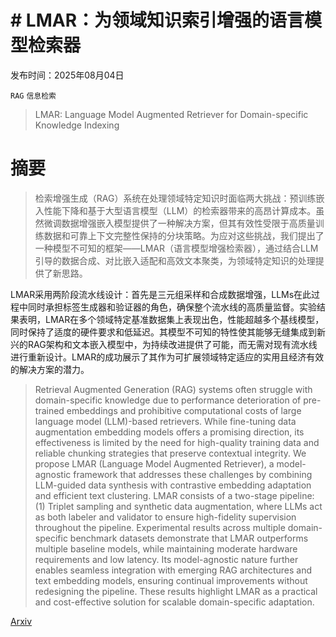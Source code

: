 # # **LMAR：为领域知识索引增强的语言模型检索器**

发布时间：2025年08月04日

`RAG` `信息检索`

> LMAR: Language Model Augmented Retriever for Domain-specific Knowledge Indexing

# 摘要

> 检索增强生成（RAG）系统在处理领域特定知识时面临两大挑战：预训练嵌入性能下降和基于大型语言模型（LLM）的检索器带来的高昂计算成本。虽然微调数据增强嵌入模型提供了一种解决方案，但其有效性受限于高质量训练数据和可靠上下文完整性保持的分块策略。为应对这些挑战，我们提出了一种模型不可知的框架——LMAR（语言模型增强检索器），通过结合LLM引导的数据合成、对比嵌入适配和高效文本聚类，为领域特定知识的处理提供了新思路。

LMAR采用两阶段流水线设计：首先是三元组采样和合成数据增强，LLMs在此过程中同时承担标签生成器和验证器的角色，确保整个流水线的高质量监督。实验结果表明，LMAR在多个领域特定基准数据集上表现出色，性能超越多个基线模型，同时保持了适度的硬件要求和低延迟。其模型不可知的特性使其能够无缝集成到新兴的RAG架构和文本嵌入模型中，为持续改进提供了可能，而无需对现有流水线进行重新设计。LMAR的成功展示了其作为可扩展领域特定适应的实用且经济有效的解决方案的潜力。

> Retrieval Augmented Generation (RAG) systems often struggle with domain-specific knowledge due to performance deterioration of pre-trained embeddings and prohibitive computational costs of large language model (LLM)-based retrievers. While fine-tuning data augmentation embedding models offers a promising direction, its effectiveness is limited by the need for high-quality training data and reliable chunking strategies that preserve contextual integrity. We propose LMAR (Language Model Augmented Retriever), a model-agnostic framework that addresses these challenges by combining LLM-guided data synthesis with contrastive embedding adaptation and efficient text clustering. LMAR consists of a two-stage pipeline: (1) Triplet sampling and synthetic data augmentation, where LLMs act as both labeler and validator to ensure high-fidelity supervision throughout the pipeline. Experimental results across multiple domain-specific benchmark datasets demonstrate that LMAR outperforms multiple baseline models, while maintaining moderate hardware requirements and low latency. Its model-agnostic nature further enables seamless integration with emerging RAG architectures and text embedding models, ensuring continual improvements without redesigning the pipeline. These results highlight LMAR as a practical and cost-effective solution for scalable domain-specific adaptation.

[Arxiv](https://arxiv.org/abs/2508.05672)